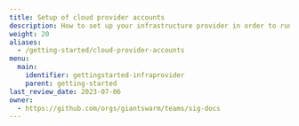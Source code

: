 ```yaml
---
title: Setup of cloud provider accounts
description: How to set up your infrastructure provider in order to run Giant Swarm management clusters and workload clusters under your jurisdiction.
weight: 20
aliases:
  - /getting-started/cloud-provider-accounts
menu:
  main:
    identifier: gettingstarted-infraprovider
    parent: getting-started
last_review_date: 2023-07-06
owner:
  - https://github.com/orgs/giantswarm/teams/sig-docs
---
```


